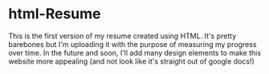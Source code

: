 # html-Resume
This is the first version of my resume created using HTML. It's pretty barebones but I'm uploading it with the purpose of measuring my progress over time. In the future and soon, I'll add many design elements to make this website more appealing (and not look like it's straight out of google docs!)
